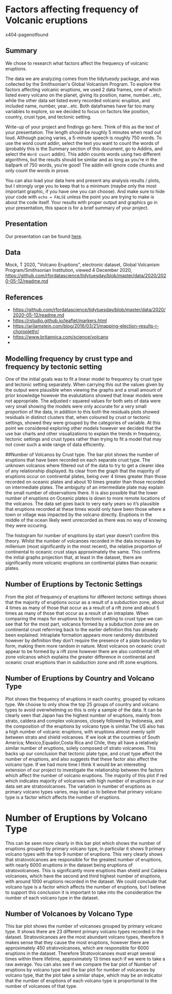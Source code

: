 Factors affecting frequency of Volcanic eruptions
================
x404-pagenotfound

## Summary

We chose to research what factors affect the frequency of volcanic eruptions.

The data we are analyzing comes from the tidytuesdy package, and was collected by the Smithsonian's Global Volcanism
Program. To explore the factors affecting volcanic eruptions, we used 2 data frames, one of which listed every
volcano on the planet, giving its position, name, number...etc, while the other data set listed every recorded
volcanic eruption, and included name, number, year...etc. Both dataframes have far too many variables to explore,
so we decided to focus on factors like position, country, crust type, and tectonic setting. 




Write-up of your project and findings go here. Think of this as the text
of your presentation. The length should be roughly 5 minutes when read
out loud. Although pacing varies, a 5-minute speech is roughly 750
words. To use the word count addin, select the text you want to count
the words of (probably this is the Summary section of this document, go
to Addins, and select the `Word count` addin). This addin counts words
using two different algorithms, but the results should be similar and as
long as you’re in the ballpark of 750 words, you’re good\! The addin
will ignore code chunks and only count the words in prose.

You can also load your data here and present any analysis results /
plots, but I strongly urge you to keep that to a minimum (maybe only the
most important graphic, if you have one you can choose). And make sure
to hide your code with `echo = FALSE` unless the point you are trying to
make is about the code itself. Your results with proper output and
graphics go in your presentation, this space is for a brief summary of
your project.

## Presentation

Our presentation can be found [here](presentation/presentation.html).

## Data

Mock, T 2020, "Volcano Eruptions", electronic dataset, Global Volcanism Program/Smithsonian Institution, viewed 4 December 2020, <https://github.com/rfordatascience/tidytuesday/blob/master/data/2020/2020-05-12/readme.md>


## References

- https://github.com/rfordatascience/tidytuesday/blob/master/data/2020/2020-05-12/readme.md
- https://rstudio.github.io/leaflet/markers.html
- https://arilamstein.com/blog/2016/03/21/mapping-election-results-r-choroplethr/
- https://www.britannica.com/science/volcano
- 

## Modelling frequency by crust type and frequency by tectonic setting

One of the initial goals was to fit a linear model to frequency by crust
type and tectonic setting separately. When carrying this out the values
given by the output were plausible when viewing the graphs and a small
amount of prior knowledge however the evalutations showed that linear
models were not appropriate. The adjusted r squared values for both sets
of data were very small showing the models were only accurate for a very
small proportion of the data, in addition to this both the residuals
plots showed residuals in distinct clusters that, when coloured by crust
or tectonic settings, showed they were grouped by the categories of
variable. At this point we considered exploring other models however we
decided that the use bar charts and other visualizations to explain the
trends in frequency, tectonic settings and crust types rather than
trying to fit a model that may not cover such a wide range of data
efficiently.

\#\#Number of Volcanos by Crust type. The bar plot shows the number of
eruptions that have been recorded on each separate crust type. The
unknown volcanos where filtered out of the data to try to get a clearer
idea of any relationship displayed. Its clear from the graph that the
majority of eruptions occur on continental plates, being over 4 times
greater than those recorded on oceanic plates and about 10 times greater
than those recorded on intermediate plates. The ambiguity of an
intermediate plate may explain the small number of observations there.
It is also possible that the lower number of eruptions on Oceanic plates
is down to more remote locations of the volcanos. The data set goes back
to very early years so it’s plausible that eruptions recorded at these
times would only have been those where a town or village was impacted by
the volcano directly. Eruptions in the middle of the ocean likely went
unrecorded as there was no way of knowing they were occuring.

The histogram for number of eruptions by start year doesn’t confirm this
theory. Whilst the number of volcanoes recorded in the data increases by
millenium (most significantly in the most recent), the relative
proportion of continental to oceanic crust stays approximately the same.
This confirms the initial graphs projection that, at least in the
dataset, there are significantly more volcanic eruptions on continental
plates than oceanic plates.

## Number of Eruptions by Tectonic Settings

From the plot of frequency of eruptions for different tectonic settings
shows that the majority of eruptions occur as a result of a subduction
zone, about 4 times as many of those that occur as a result of a rift
zone and about 5 times as many of those that occur as a result of an
intraplate. When comparing the maps for eruptions by tectonic setting to
crust type we can see that for the most part, volcanos formed by a
subduction zone are on continental crust referrring back to the earlier
definition this has already been explained. Intraplate formation appears
more randomly distributed however by definition they don’t require the
presence of a plate boundary to form, making them more random in nature.
Most volcanos on oceanic crust appear to be formed by a rift zone
however there are also continental rift zone volcanos which explains the
greater difference in continental and oceanic crust eruptions than in
subduction zone and rift zone eruptions.

## Number of Eruptions by Country and Volcano Type

Plot shows the frequency of eruptions in each country, grouped by
volcano type. We choose to only show the top 25 groups of country and
volcano types to avoid overwhelming so this is only a sample of the
data. It can be clearly seen that Japan has the highest number of
eruptions, mainly from strato, caldera and complex volcanoes, closely
followed by Indonesia, and the composition of the eruptions by volcano
type is similar.The US also has a high number of volcanic eruptions,
with eruptions almost evenly split between strato and shield volcanoes.
If we look at the countries of South America; Mexico,Equador,Costa Rica
and Chile, they all have a relatively similar number of eruptions,
solely composed of strato volcanoes. This backs up our conclusion that
tectonic plate type, and crust type affect the number of eruptions, and
also suggests that these factor also affect the volcano type. If we had
more time I think it would be an interesting extension of our project to
investigate the relationship between the factors which affect the number
of volcano eruptions. The majority of this plot if red which indicates
majority of volcanoes with high number of eruptions in our data set are
stratovolcanoes. The variation in number of eruptions as primary volcano
types varies, may lead us to believe that primary volcano type is a
factor which affects the number of eruptions.

# Number of Eruptions by Volcano Type

This can be seen more clearly in this bar plot which shows the number of
eruptions grouped by primary volcano type, in particular it shows 9
primary volcano types with the top 9 number of eruptions. This very
clearly shows that stratovolcanoes are responsible for the greatest
number of eruptions, with nearly 6000 eruptions in the dataset being
eruptions of stratovolcanoes. This is significantly more eruptions than
shield and Caldera volcanoes, which have the second and third highest
number of eruptions, with around 1000 eruptions recorded in the dataset.
We could conclude that volcano type is a factor which affects the number
of eruptions, but I believe to support this conclusion it is important
to take into the consideration the number of each volcano type in the
dataset.

## Number of Volcanoes by Volcano Type

This bar plot shows the number of volcanoes grouped by primary volcano
type. It shows there are 23 different primary volcano types recorded in
the dataset. Stratovolcanoes are the most abundant volcano types,
therefore it makes sense that they cause the most eruptions, however
there are approximately 450 stratovolcanoes, which are responsible for
6000 eruptions in the dataset. Therefore Stratovolcanoes must erupt
several times within there lifetime, approximately 13 times each if we
were to take a raw average. You can also see if we compare the bar plot
of Number of eruptions by volcano type and the bar plot for number of
volcanoes by volcano type, that the plot take a similar shape, which may
be an indicator that the number of eruptions of each volcano type is
proportional to the number of volcanoes of that type.
